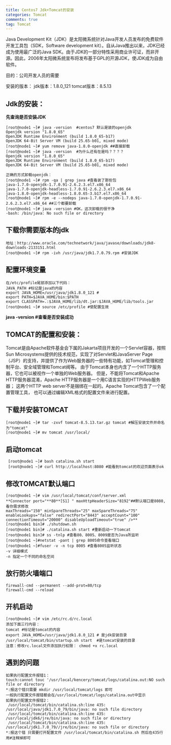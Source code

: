 ```yaml
---
title: Centos7 Jdk+Tomcat的安装
categories: Tomcat
comments: true
tag: Tomcat
---
```

Java Development Kit（JDK）是太阳微系统针对Java开发人员发布的免费软件开发工具包（SDK，Software development kit）。自从Java推出以来，JDK已经成为使用最广泛的Java SDK。由于JDK的一部分特性采用商业许可证，而非开源。因此，2006年太阳微系统宣布将发布基于GPL的开源JDK，使JDK成为自由软件。<!--more-->

目的：公司开发人员的需要

安装的版本：
jdk版本：1.8.0_121
tomcat版本：8.5.13

## **Jdk的安装**：

**先查询是否安装JDK** 

	[root@node1 ~]# java -version  #centos7 默认是装的openjdk
	Openjdk version "1.8.0_65"
	OpenJDK Runtime Environment (build 1.8.0_65-b17)
	OpenJDK 64-Bit Server VM (build 25.65-b01, mixed mode) 
	[root@node1 ~]# yum remove java-1.8.0-openjdk ##直接卸载
	[root@node1 ~]# java -version  #为什么还有在是吗？？？？
	Openjdk version "1.8.0_65"
	OpenJDK Runtime Environment (build 1.8.0_65-b17)
	OpenJDK 64-Bit Server VM (build 25.65-b01, mixed mode)
 
 	正确的方式卸载openjdk：
	[root@node1 ~]# rpm -qa | grep java #查看装了那些包
	java-1.7.0-openjdk-1.7.0.91-2.6.2.3.el7.x86_64
	java-1.7.0-openjdk-headless-1.7.0.91-2.6.2.3.el7.x86_64
	java-1.8.0-openjdk-headless-1.8.0.65-3.b17.el7.x86_64
	[root@node1 ~]# rpm -e --nodeps java-1.7.0-openjdk-1.7.0.91-2.6.2.3.el7.x86_64 ##三个都要卸载
	[root@node1 ~]# java -version #OK，这次卸载的很干净
	-bash: /bin/java: No such file or directory
 
 
## **下载你需要版本的jdk**

 	地址：http://www.oracle.com/technetwork/java/javase/downloads/jdk8-downloads-2133151.html
  	[root@node1 ~]# rpm -ivh /usr/java/jdk1.7.0.79.rpm #安装JDK
 
## **配置环境变量**

	在/etc/profile尾部添加以下代码：
	JAVA_PATH #标记是java的内容
	export JAVA_HOME=/usr/java/jdk1.8.0_121 #
	export PATH=$JAVA_HOME/bin:$PATH
	export CLASSPATH=.:$JAVA_HOME/lib/dt.jar:$JAVA_HOME/lib/tools.jar 
	[root@node1 ~]# source /etc/profile #使配置生效

**java -version  #查看是否安装成功**

## **TOMCAT的配置和安装**：
Tomcat是由Apache软件基金会下属的Jakarta项目开发的一个Servlet容器，按照Sun Microsystems提供的技术规范，实现了对Servlet和JavaServer Page（JSP）的支持，并提供了作为Web服务器的一些特有功能，如Tomcat管理和控制平台、安全域管理和Tomcat阀等。
由于Tomcat本身也内含了一个HTTP服务器，它也可以被视作一个单独的Web服务器。
但是，不能将Tomcat和Apache HTTP服务器混淆，Apache HTTP服务器是一个用C语言实现的HTTPWeb服务器；
这两个HTTP web server不是捆绑在一起的。Apache Tomcat包含了一个配置管理工具，
也可以通过编辑XML格式的配置文件来进行配置。

## **下载并安装TOMCAT**

  	[root@node1 ~]# tar -zxvf tomcat-8.5.13.tar.gz tomcat #解压安装文件并命名为"tomcat"
  	[root@node1 ~]# mv tomcat /usr/local/

## **启动tomcat**

	 [root@node1 ~]# bash catalina.sh start
 	 [root@node1 ~]# curl http://localhost:8080 #能看到tomcat的欢迎页面表示ok

## **修改TOMCAT默认端口** 

	[root@node1 ~]# vim /usr/local/tomcat/conf/server.xml
	**Connector port="**80**[S1] " maxHttpHeaderSize="8192"##默认端口是8080,看你需求修改
	maxThreads="150" minSpareThreads="25" maxSpareThreads="75"
	enableLookups="false" redirectPort="8443" acceptCount="100"
	connectionTimeout="20000" disableUploadTimeout="true" />**
	[root@node1 bin]# ./shutdown.sh 
	[root@node1 bin]# ./catalina.sh start #重新启动一下tomcat
	[root@node1 bin]# ss -tnlp #查看80、8005、8009是否为Java所监听	
	[root@node1 ~]#netstat -pant | grep 8005命令查看端口
	[root@node1 ~]#fuser -v -n tcp 8005 #查看8005监听状态
	-v 详细模式
	-n 指定一个不同的命名空间



## **放行防火墙端口**	

	firewall-cmd --permanent --add-prot=80/tcp
	firewall-cmd --reload
  

## **开机启动**

	[root@node1 ~]# vim /etc/rc.d/rc.local
	添加下面三行内容：
	tomcat #标记是tomcat的内容
	export JAVA_HOME=/usr/java/jdk1.8.0_121 # 是jdk安装目录
	/usr/local/tomcat/bin/startup.sh start  #是tomcat安装的目录
	注意：修改rc.local文件添加执行权限： chmod +x rc.local


## **遇到的问题**

 	如果执行配置文件报错1：
 	touch:cannot touc '/usr/local/kencery/tomcat/logs/catalina.out:NO such file or directory
 	*:报这个错只需要 mkdir /usr/local/tomcat/logs 即可
 	一般执行配置文件报错都会在/usr/local/tomcat/logs/catalina.out中显示
 	如果执行配置文件报错2：
	 /usr/local/tomcat/bin/catalina.sh:line 435: /usr/local/java/jdk1.7.0_79/bin/java: no such file directory
	 /usr/local/tomcat/bin/catalina.sh:line 435: /usr/local/jdk6/jre/bin/java: no such file or directory
	 /usr/local/tomcat/bin/catalina.sh:line 435: /usr/local/jdk1.7.0_79//jre/bin/java: no such file or directory
 	*:报这个错 只需要打开配置文件 /usr/local/tomcat/bin/catalina.sh 然后在435行用#注释掉即可




 